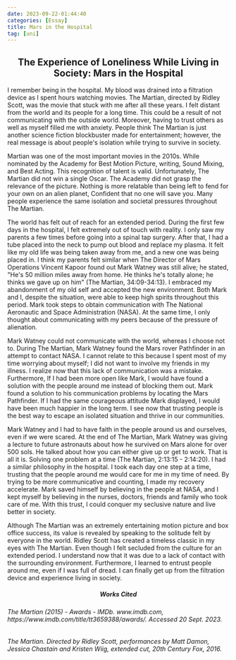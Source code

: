 ```yaml
---
date: 2023-09-22-01:44:40
categories: [Essay]
title: Mars in the Hospital
tag: [uni]
---
```

<h2 style="text-align:center"> The Experience of Loneliness While Living in Society: Mars in the Hospital </h2>

I remember being in the hospital. My blood was drained into a filtration device
as I spent hours watching movies. The Martian, directed by Ridley Scott, was
the movie that stuck with me after all these years. I felt distant from the
world and its people for a long time. This could be a result of not
communicating with the outside world. Moreover, having to trust others as well
as myself filled me with anxiety. People think The Martian is just another
science fiction blockbuster made for entertainment; however, the real message
is about people's isolation while trying to survive in society.

Martian was one of the most important movies in the 2010s. While nominated by
the Academy for Best Motion Picture, writing, Sound Mixing, and Best Acting.
This recognition of talent is valid. Unfortunately, The Martian did not win a
single Oscar. The Academy did not grasp the relevance of the picture. Nothing
is more relatable than being left to fend for your own on an alien planet,
Confident that no one will save you. Many people experience the same isolation
and societal pressures throughout The Martian.

The world has felt out of reach for an extended period. During the first few
days in the hospital, I felt extremely out of touch with reality. I only saw my
parents a few times before going into a spinal tap surgery. After that, I had a
tube placed into the neck to pump out blood and replace my plasma. It felt like
my old life was being taken away from me, and a new one was being placed in. I
think my parents felt similar when The Director of Mars Operations Vincent
Kapoor found out Mark Watney was still alive; he stated, "He's 50 million miles
away from home. He thinks he's totally alone; he thinks we gave up on him" (The
Martian, 34:09-34:13). I embraced my abandonment of my old self and accepted
the new environment. Both Mark and I, despite the situation, were able to keep
high spirits throughout this period. Mark took steps to obtain communication
with The National Aeronautic and Space Administration (NASA). At the same time,
I only thought about communicating with my peers because of the pressure of
alienation.

Mark Watney could not communicate with the world, whereas I choose not to.
During The Martian, Mark Watney found the Mars rover Pathfinder in an attempt
to contact NASA. I cannot relate to this because I spent most of my time
worrying about myself; I did not want to involve my friends in my illness. I
realize now that this lack of communication was a mistake. Furthermore, If I
had been more open like Mark, I would have found a solution with the people
around me instead of blocking them out. Mark found a solution to his
communication problems by locating the Mars Pathfinder. If I had the same
courageous attitude Mark displayed, I would have been much happier in the long
term. I see now that trusting people is the best way to escape an isolated
situation and thrive in our communities.

Mark Watney and I had to have faith in the people around us and ourselves, even
if we were scared. At the end of The Martian, Mark Watney was giving a lecture
to future astronauts about how he survived on Mars alone for over 500 sols. He
talked about how you can either give up or get to work. That is all it is.
Solving one problem at a time (The Martian, 2:13:15 - 2:14:20). I had a similar
philosophy in the hospital. I took each day one step at a time, trusting that
the people around me would care for me in my time of need. By trying to be more
communicative and counting, I made my recovery accelerate. Mark saved himself
by believing in the people at NASA, and I kept myself by believing in the
nurses, doctors, friends and family who took care of me. With this trust, I
could conquer my seclusive nature and live better in society.

Although The Martian was an extremely entertaining motion picture and box
office success, its value is revealed by speaking to the solitude felt by
everyone in the world. Ridley Scott has created a timeless classic in my eyes
with The Martian. Even though I felt secluded from the culture for an extended
period. I understand now that it was due to a lack of contact with the
surrounding environment. Furthermore, I learned to entrust people around me,
even if I was full of dread. I can finally get up from the filtration device
and experience living in society.

 <h5 style="text-align:center"> Works Cited </h5>

<h6>The Martian (2015) - Awards - IMDb. www.imdb.com,
https://www.imdb.com/title/tt3659388/awards/. Accessed 20 Sept. 2023.</h6>

<h6>The Martian. Directed by Ridley Scott, performances by Matt Damon, Jessica
Chastain and Kristen Wiig, extended cut, 20th Century Fox, 2016.</h6>
